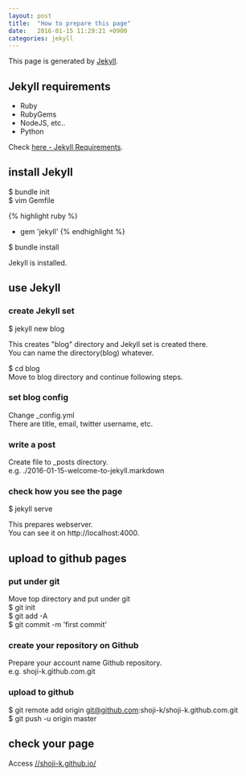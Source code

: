 ```yaml
---
layout: post
title:  "How to prepare this page"
date:   2016-01-15 11:29:21 +0900
categories: jekyll
---
```

This page is generated by [Jekyll](https://jekyllrb.com/).

## Jekyll requirements

- Ruby
- RubyGems
- NodeJS, etc..
- Python

Check [here - Jekyll Requirements](http://jekyllrb.com/docs/installation/#requirements).

## install Jekyll

$ bundle init  
$ vim Gemfile  

{% highlight ruby %}
+ gem 'jekyll'
{% endhighlight %}

$ bundle install

Jekyll is installed.

## use Jekyll

### create Jekyll set

$ jekyll new blog

This creates "blog" directory and Jekyll set is created there.  
You can name the directory(blog) whatever.  

$ cd blog  
Move to blog directory and continue following steps.

### set blog config

Change \_config.yml  
There are title, email, twitter username, etc.  

### write a post

Create file to \_posts directory.  
e.g. ./2016-01-15-welcome-to-jekyll.markdown  

### check how you see the page

$ jekyll serve

This prepares webserver.  
You can see it on http://localhost:4000.

## upload to github pages

### put under git

Move top directory and put under git  
$ git init  
$ git add -A  
$ git commit -m 'first commit'  


### create your repository on Github

Prepare your account name Github repository.  
e.g. shoji-k.github.com.git  

### upload to github

$ git remote add origin git@github.com:shoji-k/shoji-k.github.com.git  
$ git push -u origin master  

## check your page

Access [//shoji-k.github.io/](http://shoji-k.github.io/)

